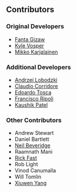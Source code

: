 ## Contributors

### Original Developers
* [Fanta Gizaw](https://github.com/fantayeneh)
* [Kyle Vosper](https://github.com/kvosper)
* [Mikko Karjalainen](https://github.com/mikkokar)

### Additional Developers
* [Andrzej Lobodzki](https://github.com/alobodzki)
* [Claudio Corridore](https://github.com/ClaudioCorridore)
* [Edoardo Tosca](https://github.com/ed0t)
* [Francisco Ripoli](https://github.com/fripoli)
* [Kaushik Patel](https://github.com/kainee)

### Other Contributors

* Andrew Stewart
* Daniel Bartlett
* [Neil Beveridge](https://github.com/neilbeveridge)
* Raamnath Mani
* [Rick Fast](https://github.com/rickfast)
* Rob Light
* Vinod Canumalla
* Will Tomlin
* [Xiuwen Yang](https://github.com/xiuwyang)
